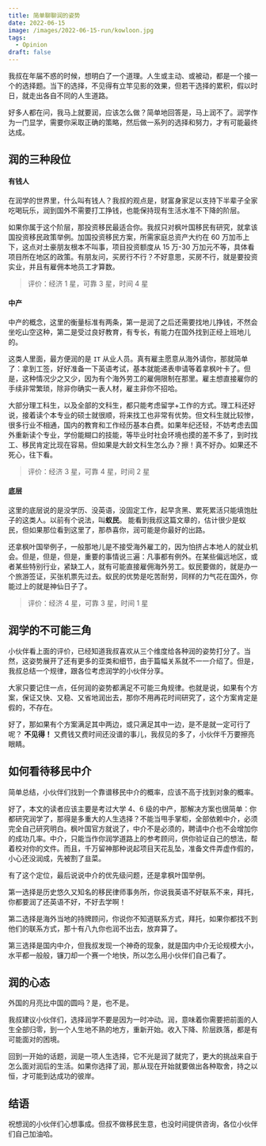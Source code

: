 ```yaml
---
title: 简单聊聊润的姿势
date: 2022-06-15
image: /images/2022-06-15-run/kowloon.jpg
tags:
  - Opinion
draft: false
---
```


我叔在年届不惑的时候，想明白了一个道理。人生或主动、或被动，都是一个接一个的选择题。当下的选择，不见得有立竿见影的效果，但若干选择的累积，假以时日，就走出各自不同的人生道路。

<!-- excerpt -->

好多人都在问，我马上就要润，应该怎么做？简单地回答是，马上润不了。润学作为一门显学，需要你采取正确的策略，然后做一系列的选择和努力，才有可能最终达成。

## 润的三种段位

#### 有钱人

在润学的世界里，什么叫有钱人？我叔的观点是，财富身家足以支持下半辈子全家吃喝玩乐，润到国外不需要打工挣钱，也能保持现有生活水准不下降的阶层。

如果你属于这个阶层，那投资移民最适合你。我叔只对枫叶国移民有研究，就拿该国投资移民政策举例。加国投资移民方案，所需家庭总资产大约在 60 万加币上下，这点对土豪朋友根本不叫事，项目投资额度从 15 万-30 万加元不等，具体看项目所在地区的政策。有朋友问，买房行不行？不好意思，买房不行，就是要投资实业，并且有雇佣本地员工才算数。

> 评价：经济 1 星，可靠 3 星，时间 4 星

#### 中产

中产的概念，这里的衡量标准有两条，第一是润了之后还需要找地儿挣钱，不然会坐吃山空这种，第二是受过良好教育，有专长，有能力在国外找到正经上班地儿的。

这类人里面，最方便润的是 `IT` 从业人员。真有雇主愿意从海外请你，那就简单了：拿到工签，好好准备一下英语考试，基本就能递表申请等着拿枫叶卡了。但是，这种情况少之又少，因为有个海外劳工的雇佣限制在那里。雇主想直接雇你的手续非常繁琐，除非你确实一表人材，雇主非你不招哈。

大部分理工科生，以及全部的文科生，都只能考虑留学+工作的方式。理工科还好说，接着读个本专业的硕士就很顺，将来找工也非常有优势。但文科生就比较惨，很多行业不相通，国内的教育和工作经历基本白费。如果年纪还轻，不妨考虑去国外重新读个专业，学份能糊口的技能，等毕业时社会环境也摸的差不多了，到时找工、移民肯定比现在容易。但如果是大龄文科生怎么办？擦！真不好办。如果还不死心，往下看。

> 评价：经济 3 星，可靠 4 星，时间 2 星

#### 底层

这里的底层说的是没学历、没英语，没固定工作，起早贪黑、累死累活只能填饱肚子的这类人。以前有个说法，叫**蚁民**。 能看到我叔这篇文章的，估计很少是蚁民，但如果那位看到这里了，那恭喜你，润可能是你最好的出路。

还拿枫叶国举例子，一般那地儿是不接受海外雇工的，因为怕挤占本地人的就业机会。但是，但是，但是，重要的事情说三遍：凡事都有例外。在某些偏远地区，或者某些特别行业，紧缺工人，就有可能直接雇佣海外劳工。蚁民要做的，就是办一个旅游签证，买张机票先过去。蚁民的优势是吃苦耐劳，同样的力气花在国外，你能过上的就是神仙日子了。

> 评价：经济 4 星，可靠 3 星，时间 1 星

## 润学的不可能三角

小伙伴看上面的评价，已经知道我叔喜欢从三个维度给各种润的姿势打分了。当然，这姿势展开了还有更多的亚类和细节，由于篇幅关系就不一一介绍了。但是，我叔总结一个规律，跟各位考虑润学的小伙伴分享。

大家只要记住一点，任何润的姿势都满足不可能三角规律。也就是说，如果有个方案，保证又快、又稳、又省地润出去，那你不用再花时间研究了，这个方案肯定是假的，不存在。

好了，那如果有个方案满足其中两边，或只满足其中一边，是不是就一定可行了呢？ **不见得！** 又费钱又费时间还没谱的事儿，我叔见的多了，小伙伴千万要擦亮眼睛。

## 如何看待移民中介

简单总结，小伙伴们找到一个靠谱移民中介的概率，应该不高于找到对象的概率。

好了，本文的读者应该主要是考过大学 4、6 级的中产，那解决方案也很简单：你都研究润学了，那得是多重大的人生选择？不能当甩手掌柜，全部依赖中介，必须完全自己研究明白。枫叶国官方就说了，中介不是必须的，聘请中介也不会增加你的成功几率。中介，只能当作你润学道路上的参考顾问，供你验证自己的想法，帮着校对你的文件。而且，千万留神那种说起项目天花乱坠，准备文件弄虚作假的，小心还没润成，先被割了韭菜。

有了这个定位，最后说说中介的优先级问题，还是拿枫叶国举例。

第一选择是历史悠久又知名的移民律师事务所，你说我英语不好联系不来，拜托，你都要润了还英语不好，不好去学啊！

第二选择是海外当地的持牌顾问，你说你不知道联系方式，拜托，如果你都找不到他们的联系方式，那十有八九你也润不出去，放弃算了。

第三选择是国内中介，但我叔发现一个神奇的现象，就是国内中介无论规模大小，水平都一般般，镰刀却一个赛一个地快，所以怎么用小伙伴们自己看了。

## 润的心态

外国的月亮比中国的圆吗？是，也不是。

我叔建议小伙伴们，选择润学不要是因为一时冲动。润，意味着你需要把前面的人生全部归零，到一个人生地不熟的地方，重新开始。收入下降、阶层跌落，都是有可能面对的困境。

回到一开始的话题，润是一项人生选择，它不光是润了就完了，更大的挑战来自于怎么面对润后的生活。如果你选择了润，那从现在开始就要做出各种取舍，持之以恒，才可能到达成功的彼岸。

## 结语

祝想润的小伙伴们心想事成。但叔不做移民生意，也没时间提供咨询，各位小伙伴们自己加油哈。
